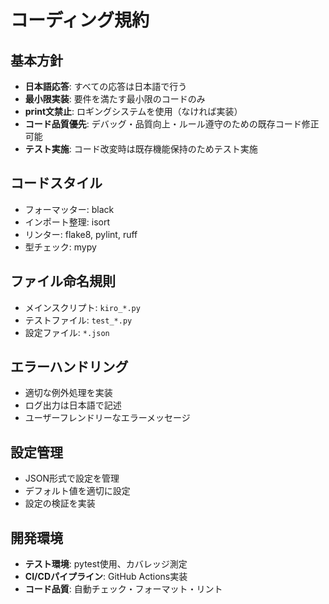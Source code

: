 # コーディング規約

## 基本方針
- **日本語応答**: すべての応答は日本語で行う
- **最小限実装**: 要件を満たす最小限のコードのみ
- **print文禁止**: ロギングシステムを使用（なければ実装）
- **コード品質優先**: デバッグ・品質向上・ルール遵守のための既存コード修正可能
- **テスト実施**: コード改変時は既存機能保持のためテスト実施

## コードスタイル
- フォーマッター: black
- インポート整理: isort
- リンター: flake8, pylint, ruff
- 型チェック: mypy

## ファイル命名規則
- メインスクリプト: `kiro_*.py`
- テストファイル: `test_*.py`
- 設定ファイル: `*.json`

## エラーハンドリング
- 適切な例外処理を実装
- ログ出力は日本語で記述
- ユーザーフレンドリーなエラーメッセージ

## 設定管理
- JSON形式で設定を管理
- デフォルト値を適切に設定
- 設定の検証を実装

## 開発環境
- **テスト環境**: pytest使用、カバレッジ測定
- **CI/CDパイプライン**: GitHub Actions実装
- **コード品質**: 自動チェック・フォーマット・リント